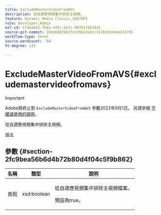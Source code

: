 ```yaml
---
title: ExcludeMasterVideoFromAVS
description: 從自適應視頻集中排除主視頻。
feature: Dynamic Media Classic,SDK/API
role: Developer,Admin
exl-id: e73eab03-fbda-435c-be3c-98781f8630a5
source-git-commit: 10eb6887663fe335be3abcc311b2d3eb4a241745
workflow-type: tm+mt
source-wordcount: '54'
ht-degree: 12%

---
```


# ExcludeMasterVideoFromAVS{#excludemastervideofromavs}

>[!IMPORTANT]
>
>Adobe將終止對 `ExcludeMasterVideoFromAVS` 參數2022年9月1日。 另請參閱 [不建議使用的調用](/help/aem-ips-api/c-deprecated-calls.md)。

從自適應視頻集中排除主視頻。

語法

## 參數 {#section-2fc9bea56b6d4b72b80d4f04c5f9b862}

<table id="table_04100BB8ABD84EF68B0A7CE3AD946414"> 
 <thead> 
  <tr> 
   <th colname="col1" class="entry"> 名稱 </th> 
   <th colname="col2" class="entry"> 類型 </th> 
   <th colname="col3" class="entry"> 說明 </th> 
  </tr> 
 </thead>
 <tbody> 
  <tr> 
   <td colname="col1"> <span class="codeph"> 真假</span> </td> 
   <td colname="col2"> <span class="codeph"> xsd:boolean</span> </td> 
   <td colname="col3"> <p>從自適應視頻集中排除主視頻檔案。 </p> <p>預設為true。 </p> </td> 
  </tr> 
 </tbody> 
</table>
